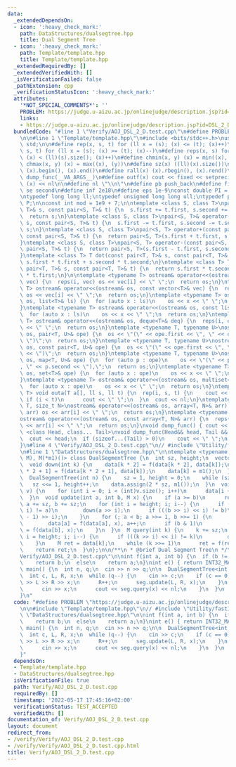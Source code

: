 ```yaml
---
data:
  _extendedDependsOn:
  - icon: ':heavy_check_mark:'
    path: DataStructures/dualsegtree.hpp
    title: Dual Segment Tree
  - icon: ':heavy_check_mark:'
    path: Template/template.hpp
    title: Template/template.hpp
  _extendedRequiredBy: []
  _extendedVerifiedWith: []
  _isVerificationFailed: false
  _pathExtension: cpp
  _verificationStatusIcon: ':heavy_check_mark:'
  attributes:
    '*NOT_SPECIAL_COMMENTS*': ''
    PROBLEM: https://judge.u-aizu.ac.jp/onlinejudge/description.jsp?id=DSL_2_D
    links:
    - https://judge.u-aizu.ac.jp/onlinejudge/description.jsp?id=DSL_2_D
  bundledCode: "#line 1 \"Verify/AOJ_DSL_2_D.test.cpp\"\n#define PROBLEM \"https://judge.u-aizu.ac.jp/onlinejudge/description.jsp?id=DSL_2_D\"\
    \n\n#line 1 \"Template/template.hpp\"\n#include <bits/stdc++.h>\nusing namespace\
    \ std;\n\n#define rep(x, s, t) for (ll x = (s); (x) <= (t); (x)++)\n#define per(x,\
    \ s, t) for (ll x = (s); (x) >= (t); (x)--)\n#define reps(x, s) for (ll x = 0;\
    \ (x) < (ll)(s).size(); (x)++)\n#define chmin(x, y) (x) = min((x), (y))\n#define\
    \ chmax(x, y) (x) = max((x), (y))\n#define sz(x) ((ll)(x).size())\n#define all(x)\
    \ (x).begin(), (x).end()\n#define rall(x) (x).rbegin(), (x).rend()\n#define outl(...)\
    \ dump_func(__VA_ARGS__)\n#define outf(x) cout << fixed << setprecision(16) <<\
    \ (x) << nl\n\n#define nl \"\\n\"\n#define pb push_back\n#define fi first\n#define\
    \ se second\n#define inf 2e18\n#define eps 1e-9\nconst double PI = 3.1415926535897932384626433;\n\
    \ntypedef long long ll;\ntypedef unsigned long long ull;\ntypedef pair<ll, ll>\
    \ P;\n\nconst int mod = 1e9 + 7;\n\ntemplate <class S, class T>\npair<S, T>& operator+=(pair<S,\
    \ T>& s, const pair<S, T>& t) {\n  s.first += t.first, s.second += t.second;\n\
    \  return s;\n}\ntemplate <class S, class T>\npair<S, T>& operator-=(pair<S, T>&\
    \ s, const pair<S, T>& t) {\n  s.first -= t.first, s.second -= t.second;\n  return\
    \ s;\n}\ntemplate <class S, class T>\npair<S, T> operator+(const pair<S, T>& s,\
    \ const pair<S, T>& t) {\n  return pair<S, T>(s.first + t.first, s.second + t.second);\n\
    }\ntemplate <class S, class T>\npair<S, T> operator-(const pair<S, T>& s, const\
    \ pair<S, T>& t) {\n  return pair<S, T>(s.first - t.first, s.second - t.second);\n\
    }\ntemplate <class T> T dot(const pair<T, T>& s, const pair<T, T>& t) {\n  return\
    \ s.first * t.first + s.second * t.second;\n}\ntemplate <class T> T cross(const\
    \ pair<T, T>& s, const pair<T, T>& t) {\n  return s.first * t.second - s.second\
    \ * t.first;\n}\n\ntemplate <typename T> ostream& operator<<(ostream& os, vector<T>&\
    \ vec) {\n  reps(i, vec) os << vec[i] << \" \";\n  return os;\n}\ntemplate <typename\
    \ T> ostream& operator<<(ostream& os, const vector<T>& vec) {\n  reps(i, vec)\
    \ os << vec[i] << \" \";\n  return os;\n}\ntemplate <typename T> ostream& operator<<(ostream&\
    \ os, list<T>& ls) {\n  for (auto x : ls)\n    os << x << \" \";\n  return os;\n\
    }\ntemplate <typename T> ostream& operator<<(ostream& os, const list<T>& ls) {\n\
    \  for (auto x : ls)\n    os << x << \" \";\n  return os;\n}\ntemplate <typename\
    \ T> ostream& operator<<(ostream& os, deque<T>& deq) {\n  reps(i, deq) os << deq[i]\
    \ << \" \";\n  return os;\n}\ntemplate <typename T, typename U>\nostream& operator<<(ostream&\
    \ os, pair<T, U>& ope) {\n  os << \"(\" << ope.first << \", \" << ope.second <<\
    \ \")\";\n  return os;\n}\ntemplate <typename T, typename U>\nostream& operator<<(ostream&\
    \ os, const pair<T, U>& ope) {\n  os << \"(\" << ope.first << \", \" << ope.second\
    \ << \")\";\n  return os;\n}\ntemplate <typename T, typename U>\nostream& operator<<(ostream&\
    \ os, map<T, U>& ope) {\n  for (auto p : ope)\n    os << \"(\" << p.first << \"\
    , \" << p.second << \"),\";\n  return os;\n}\ntemplate <typename T> ostream& operator<<(ostream&\
    \ os, set<T>& ope) {\n  for (auto x : ope)\n    os << x << \" \";\n  return os;\n\
    }\ntemplate <typename T> ostream& operator<<(ostream& os, multiset<T>& ope) {\n\
    \  for (auto x : ope)\n    os << x << \" \";\n  return os;\n}\ntemplate <typename\
    \ T> void outa(T a[], ll s, ll t) {\n  rep(i, s, t) {\n    cout << a[i];\n   \
    \ if (i < t)\n      cout << \" \";\n  }\n  cout << nl;\n}\ntemplate <typename\
    \ T, size_t N>\nostream& operator<<(ostream& os, array<T, N>& arr) {\n  reps(i,\
    \ arr) os << arr[i] << \" \";\n  return os;\n}\ntemplate <typename T, size_t N>\n\
    ostream& operator<<(ostream& os, const array<T, N>& arr) {\n  reps(i, arr) os\
    \ << arr[i] << \" \";\n  return os;\n}\nvoid dump_func() { cout << nl; }\ntemplate\
    \ <class Head, class... Tail>\nvoid dump_func(Head&& head, Tail &&...tail) {\n\
    \  cout << head;\n  if (sizeof...(Tail) > 0)\n    cout << \" \";\n  dump_func(std::move(tail)...);\n\
    }\n#line 4 \"Verify/AOJ_DSL_2_D.test.cpp\"\n// #include \"Utility/fastIO.hpp\"\
    \n#line 1 \"DataStructures/dualsegtree.hpp\"\n\ntemplate <typename M, M(*f)(M,\
    \ M), M(*m1)()> class DualSegmentTree {\n  int sz, height;\n  vector<M> data;\n\
    \  void down(int k) {\n    data[k * 2] = f(data[k * 2], data[k]);\n    data[k\
    \ * 2 + 1] = f(data[k * 2 + 1], data[k]);\n    data[k] = m1();\n  }\n\npublic:\n\
    \  DualSegmentTree(int n) {\n    sz = 1, height = 0;\n    while (sz < n)\n   \
    \   sz <<= 1, height++;\n    data.assign(2 * sz, m1());\n  }\n  void run(vector<M>&\
    \ v) {\n    for (int i = 0; i < (int)v.size(); i++)\n      data[i + sz] = v[i];\n\
    \  }\n  void update(int a, int b, M x) {\n    if (a >= b)\n      return;\n   \
    \ a += sz, b += sz;\n    for (int i = height; i; i--) {\n      if (((a >> i) <<\
    \ i) != a)\n        down(a >> i);\n      if (((b >> i) << i) != b)\n        down((b\
    \ - 1) >> i);\n    }\n    for (; a < b; a >>= 1, b >>= 1) {\n      if (a & 1)\n\
    \        data[a] = f(data[a], x), a++;\n      if (b & 1)\n        --b, data[b]\
    \ = f(data[b], x);\n    }\n  }\n  M query(int k) {\n    k += sz;\n    for (int\
    \ i = height; i; i--) {\n      if (((k >> i) << i) != k)\n        down(k >> i);\n\
    \    }\n    M ret = data[k];\n    while (k >>= 1)\n      ret = f(ret, data[k]);\n\
    \    return ret;\n  }\n};\n\n/**\n * @brief Dual Segment Tree\n */\n#line 6 \"\
    Verify/AOJ_DSL_2_D.test.cpp\"\n\nint f(int a, int b) {\n  if (b != INT32_MAX)\n\
    \    return b;\n  else\n    return a;\n}\nint e() { return INT32_MAX; }\n\nint\
    \ main() {\n  int n, q;\n  cin >> n >> q;\n\n  DualSegmentTree<int, f, e> seg(n);\n\
    \  int c, L, R, x;\n  while (q--) {\n    cin >> c;\n    if (c == 0) {\n      cin\
    \ >> L >> R >> x;\n      R++;\n      seg.update(L, R, x);\n    }\n    else {\n\
    \      cin >> x;\n      cout << seg.query(x) << nl;\n    }\n  }\n  return 0;\n\
    }\n"
  code: "#define PROBLEM \"https://judge.u-aizu.ac.jp/onlinejudge/description.jsp?id=DSL_2_D\"\
    \n\n#include \"Template/template.hpp\"\n// #include \"Utility/fastIO.hpp\"\n#include\
    \ \"DataStructures/dualsegtree.hpp\"\n\nint f(int a, int b) {\n  if (b != INT32_MAX)\n\
    \    return b;\n  else\n    return a;\n}\nint e() { return INT32_MAX; }\n\nint\
    \ main() {\n  int n, q;\n  cin >> n >> q;\n\n  DualSegmentTree<int, f, e> seg(n);\n\
    \  int c, L, R, x;\n  while (q--) {\n    cin >> c;\n    if (c == 0) {\n      cin\
    \ >> L >> R >> x;\n      R++;\n      seg.update(L, R, x);\n    }\n    else {\n\
    \      cin >> x;\n      cout << seg.query(x) << nl;\n    }\n  }\n  return 0;\n\
    }"
  dependsOn:
  - Template/template.hpp
  - DataStructures/dualsegtree.hpp
  isVerificationFile: true
  path: Verify/AOJ_DSL_2_D.test.cpp
  requiredBy: []
  timestamp: '2022-05-17 17:45:16+02:00'
  verificationStatus: TEST_ACCEPTED
  verifiedWith: []
documentation_of: Verify/AOJ_DSL_2_D.test.cpp
layout: document
redirect_from:
- /verify/Verify/AOJ_DSL_2_D.test.cpp
- /verify/Verify/AOJ_DSL_2_D.test.cpp.html
title: Verify/AOJ_DSL_2_D.test.cpp
---
```

